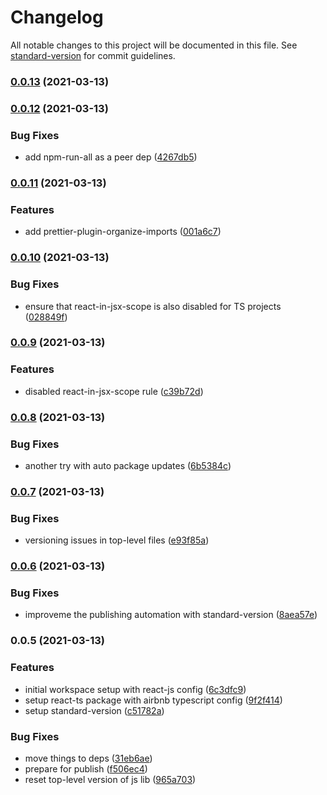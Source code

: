 # Changelog

All notable changes to this project will be documented in this file. See [standard-version](https://github.com/conventional-changelog/standard-version) for commit guidelines.

### [0.0.13](https://gitlab.uzh.ch/uzh-bf/common/code-style/compare/v0.0.12...v0.0.13) (2021-03-13)

### [0.0.12](https://gitlab.uzh.ch/uzh-bf/common/code-style/compare/v0.0.11...v0.0.12) (2021-03-13)


### Bug Fixes

* add npm-run-all as a peer dep ([4267db5](https://gitlab.uzh.ch/uzh-bf/common/code-style/commit/4267db56300eed2827dd28eefcc13c2d824a6d7c))

### [0.0.11](https://gitlab.uzh.ch/uzh-bf/common/code-style/compare/v0.0.10...v0.0.11) (2021-03-13)


### Features

* add prettier-plugin-organize-imports ([001a6c7](https://gitlab.uzh.ch/uzh-bf/common/code-style/commit/001a6c7c2ab6380c8d5e81082ce7753a946fabe2))

### [0.0.10](https://gitlab.uzh.ch/uzh-bf/common/code-style/compare/v0.0.9...v0.0.10) (2021-03-13)


### Bug Fixes

* ensure that react-in-jsx-scope is also disabled for TS projects ([028849f](https://gitlab.uzh.ch/uzh-bf/common/code-style/commit/028849f7f567ccc26a2e47ff8c61f7294b388258))

### [0.0.9](https://gitlab.uzh.ch/uzh-bf/common/code-style/compare/v0.0.8...v0.0.9) (2021-03-13)


### Features

* disabled react-in-jsx-scope rule ([c39b72d](https://gitlab.uzh.ch/uzh-bf/common/code-style/commit/c39b72d09ef7d3ab873cee29c85bdd8edf841bd8))

### [0.0.8](https://gitlab.uzh.ch/uzh-bf/common/code-style/compare/v0.0.7...v0.0.8) (2021-03-13)


### Bug Fixes

* another try with auto package updates ([6b5384c](https://gitlab.uzh.ch/uzh-bf/common/code-style/commit/6b5384c2dcc299f5c45626a3a41e07843541b700))

### [0.0.7](https://gitlab.uzh.ch/uzh-bf/common/code-style/compare/v0.0.6...v0.0.7) (2021-03-13)


### Bug Fixes

* versioning issues in top-level files ([e93f85a](https://gitlab.uzh.ch/uzh-bf/common/code-style/commit/e93f85a0f69055645bef779e62e4ad10d7ac3c6a))

### [0.0.6](https://gitlab.uzh.ch/uzh-bf/common/code-style/compare/v0.0.5...v0.0.6) (2021-03-13)


### Bug Fixes

* improveme the publishing automation with standard-version ([8aea57e](https://gitlab.uzh.ch/uzh-bf/common/code-style/commit/8aea57e730c022f08372d3146109f89e9992cd91))

### 0.0.5 (2021-03-13)


### Features

* initial workspace setup with react-js config ([6c3dfc9](https://gitlab.uzh.ch/uzh-bf/common/code-style/commit/6c3dfc9fd0bfdddd8f25011f31a7b9fa725a9847))
* setup react-ts package with airbnb typescript config ([9f2f414](https://gitlab.uzh.ch/uzh-bf/common/code-style/commit/9f2f4141fbb12a01eceb826a4a1e0224386205e7))
* setup standard-version ([c51782a](https://gitlab.uzh.ch/uzh-bf/common/code-style/commit/c51782ae8f2c77d1457bfe9f5ab5fe60b6457d8d))


### Bug Fixes

* move things to deps ([31eb6ae](https://gitlab.uzh.ch/uzh-bf/common/code-style/commit/31eb6ae13099abdcd5aa7ef70507a5241688bbe4))
* prepare for publish ([f506ec4](https://gitlab.uzh.ch/uzh-bf/common/code-style/commit/f506ec4e166596b947dfd60d5ed53248f5b8bbf5))
* reset top-level version of js lib ([965a703](https://gitlab.uzh.ch/uzh-bf/common/code-style/commit/965a70314c3c48e05d18c0c09cc2bd0b686d6c22))
